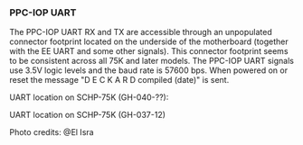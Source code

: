### PPC-IOP UART
The PPC-IOP UART RX and TX are accessible through an unpopulated connector footprint located on the underside of the motherboard (together with the EE UART and some other signals). This connector footprint seems to be consistent across all 75K and later models. The PPC-IOP UART signals use 3.5V logic levels and the baud rate is 57600 bps. When powered on or reset the message "D E C K A R D compiled (date)" is sent.

UART location on SCHP-75K (GH-040-??):



UART location on SCHP-75K (GH-037-12)

Photo credits: @El Isra